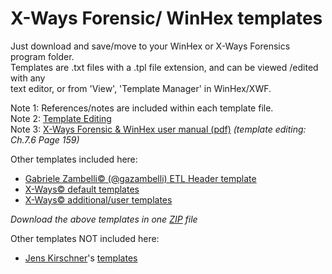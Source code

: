 # X-Ways Forensic/ WinHex templates

Just download and save/move to your WinHex or X-Ways Forensics program folder.<br>
Templates are .txt files with a .tpl file extension, and can be viewed /edited with any <br>
text editor, or from 'View', 'Template Manager' in WinHex/XWF.

Note 1:  References/notes are included within each template file.<br>
Note 2:  [Template Editing](https://documentation.help/WinHex-X-Ways/topic52.htm)<br>
Note 3:  [X-Ways Forensic & WinHex user manual (pdf)](https://www.x-ways.net/winhex/manual.pdf) *(template editing: Ch.7.6 Page 159)*<br>

Other templates included here:<br>
  - [Gabriele Zambelli© (@gazambelli) ETL Header template](https://github.com/kacos2000/WinHex_Templates/blob/master/ETL_Header_x64.tpl)<br> 
  - [X-Ways© default templates](https://github.com/kacos2000/WinHex_Templates/tree/master/WinHex_default)<br>
  - [X-Ways© additional/user templates](https://github.com/kacos2000/WinHex_Templates/tree/master/WinHex_additional)<br>

*Download the above templates in one [ZIP](https://github.com/kacos2000/WinHex_Templates/archive/refs/heads/master.zip) file*

Other templates NOT included here:<br>
  - [Jens Kirschner](https://res.jens-training.com/)'s [templates](https://res.jens-training.com/templates/)<br>

